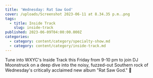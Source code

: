 ```yaml
---
title: 'Wednesday: Rat Saw God'
cover: /uploads/Screenshot 2023-06-11 at 8.34.35 p.m..png
tags:
  - title: Inside Track
    slug: inside-track
published: 2023-06-09T04:00:00.000Z
categories:
  - category: content/category/specialty-show.md
  - category: content/category/inside-track.md
---
```


Tune into WXYC's Inside Track this Friday from 9-10 pm to join DJ Moonstruck on a deep dive into the noisy, fuzzed-out Southern rock of Wednesday's critically acclaimed new album "Rat Saw God." 🐀
